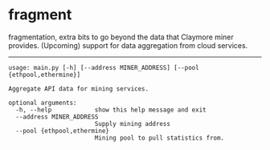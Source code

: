 # fragment
fragmentation, extra bits to go beyond the data that Claymore miner provides. (Upcoming) support for data aggregation from cloud services.

----

```
usage: main.py [-h] [--address MINER_ADDRESS] [--pool {ethpool,ethermine}]

Aggregate API data for mining services.

optional arguments:
  -h, --help            show this help message and exit
  --address MINER_ADDRESS
                        Supply mining address
  --pool {ethpool,ethermine}
                        Mining pool to pull statistics from.
```